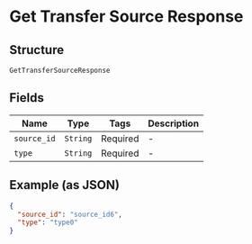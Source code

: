 
# Get Transfer Source Response

## Structure

`GetTransferSourceResponse`

## Fields

| Name | Type | Tags | Description |
|  --- | --- | --- | --- |
| `source_id` | `String` | Required | - |
| `type` | `String` | Required | - |

## Example (as JSON)

```json
{
  "source_id": "source_id6",
  "type": "type0"
}
```

